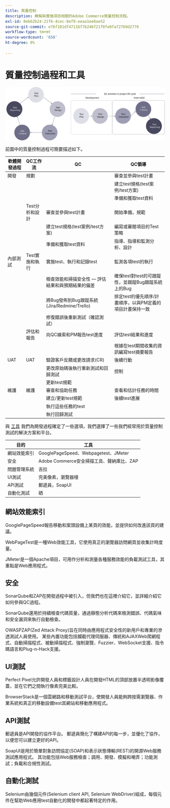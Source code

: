 ```yaml
---
title: 質量控制
description: 瞭解與實施項目相關的Adobe Commerce質量控制流程。
exl-id: 0eb62b24-21f6-4cec-8ef9-eeaa1ee6ae52
source-git-commit: e76f101df47116f7b246f21f0fe0fa72769d2776
workflow-type: tm+mt
source-wordcount: '658'
ht-degree: 0%

---
```


# 質量控制過程和工具

![質量控制流程圖](../../assets/playbooks/quality-control-diagram.svg)

前圖中的質量控制過程可簡要描述如下。

<table>
<thead>
  <tr>
    <th>軟體開發過程</th>
    <th>QC工作流</th>
    <th>QC</th>
    <th>QC領導</th>
  </tr>
</thead>
<tbody>
  <tr>
    <td>開發</td>
    <td>規劃</td>
    <td></td>
    <td>審查並參與test計畫</td>
  </tr>
  <tr>
    <td></td>
    <td></td>
    <td></td>
    <td>建立test規格(test案例/test方案)</td>
  </tr>
  <tr>
    <td></td>
    <td></td>
    <td></td>
    <td>準備和獲取test資料</td>
  </tr>
  <tr>
    <td></td>
    <td>Test分析和設計</td>
    <td>審查並參與test計畫</td>
    <td>開始準備，規範</td>
  </tr>
  <tr>
    <td></td>
    <td></td>
    <td>建立test規格(test案例/test方案)</td>
    <td>編寫或審閱項目的Test策略</td>
  </tr>
  <tr>
    <td></td>
    <td></td>
    <td>準備和獲取test資料</td>
    <td> 指導、指導和監測分析、設計</td>
  </tr>
  <tr>
    <td>內部測試</td>
    <td>Test實施和執行</td>
    <td>實施test、執行和記錄test</td>
    <td>監測各項test的執行</td>
  </tr>
  <tr>
    <td></td>
    <td></td>
    <td>檢查效能和掃描安全性 — 評估結果和與預期結果的偏差</td>
    <td>確保test對test的可跟蹤性，並跟蹤Bug跟蹤系統上的Bug</td>
  </tr>
  <tr>
    <td></td>
    <td></td>
    <td>將Bug發佈到Bug跟蹤系統(Jira/Redmine/Trello)</td>
    <td>排定test的優先順序/計畫順序，以與PM定義的項目計畫保持一致</td>
  </tr>
  <tr>
    <td></td>
    <td></td>
    <td>修復錯誤後重新測試（確認測試）</td>
    <td></td>
  </tr>
  <tr>
    <td></td>
    <td>評估和報告</td>
    <td>向QC線索和PM報告test進度</td>
    <td>評估test結果和進度</td>
  </tr>
  <tr>
    <td></td>
    <td></td>
    <td></td>
    <td>根據在test期間收集的資訊編寫test摘要報告</td>
  </tr>
  <tr>
    <td>UAT</td>
    <td>UAT</td>
    <td>驗證客戶反饋或更改請求(CR)</td>
    <td>後續行動</td>
  </tr>
  <tr>
    <td></td>
    <td></td>
    <td>更改原始碼後執行重新測試和回歸測試</td>
    <td>控制</td>
  </tr>
  <tr>
    <td></td>
    <td></td>
    <td>更新test規範</td>
    <td></td>
  </tr>
  <tr>
    <td>維護</td>
    <td>維護</td>
    <td>審查和協助任務</td>
    <td>查看和估計任務的時間</td>
  </tr>
  <tr>
    <td></td>
    <td></td>
    <td>建立/更新test規範</td>
    <td>後續test進展</td>
  </tr>
  <tr>
    <td></td>
    <td></td>
    <td>執行這些任務的test</td>
    <td></td>
  </tr>
  <tr>
    <td></td>
    <td></td>
    <td>執行回歸測試</td>
    <td></td>
  </tr>
</tbody>
</table>

與 [工具](project-management-tools.md) 我們為開發過程確定了一些選項，我們選擇了一些我們經常用於質量控制測試的解決方案和平台。

| 目的 | 工具 |
|---------------------------|---------------------------------------------------|
| 網站效能索引 | GooglePageSpeed、Webpagetest、JMeter |
| 安全 | Adobe Commerce安全掃描工具、聲納庫比、ZAP |
| 問題管理系統 | 吉拉 |
| UI測試 | 完美像素，瀏覽器棧 |
| API測試 | 郵遞員，SoapUI |
| 自動化測試 | 硒 |


## 網站效能索引

GooglePageSpeed報告移動和案頭設備上某頁的效能，並提供如何改進該頁的建議。

WebPageTest是一種Web效能工具，它使用真正的瀏覽器訪問網頁並收集計時度量。

JMeter是一個Apache項目，可用作分析和測量各種服務效能的負載測試工具，其重點是Web應用程式。

## 安全

SonarQube和ZAP在開發過程中被引入，但我們也在這裡介紹它，並詳細介紹它如何參與QC過程。

SonarQube還用於持續檢查代碼質量，通過靜態分析代碼來檢測錯誤、代碼氣味和安全漏洞來執行自動檢查。

OWASPZAP(Zed Attack Proxy)旨在同時由應用程式安全性的新用戶和專業的滲透測試人員使用。 某些內置功能包括攔截代理伺服器、傳統和AJAXWeb爬網程式、自動掃描程式、被動掃描程式、強制瀏覽、Fuzzier、WebSocket支援、指令碼語言和Plug-n-Hack支援。

## UI測試

Perfect Pixel允許開發人員和標籤設計人員在開發HTML的頂部放置半透明影像覆蓋，並在它們之間執行像素完美比較。

BrowserStack是一個雲網路和移動測試平台，使開發人員能夠跨按需瀏覽器、作業系統和真正的移動設備test其網站和移動應用程式。

## API測試

郵遞員是API開發的協作平台。 郵遞員簡化了構建API的每一步，並優化了協作，以便您可以建立更好的API。

SoapUI是用於簡單對象訪問協定(SOAP)和表示狀態傳輸(REST)的開源Web服務測試應用程式。 其功能包括Web服務檢查；調用、開發、模擬和嘲弄；功能測試；負載和合規性測試。

## 自動化測試

Selenium由幾個元件(Selenium client API, Selenium WebDriver)組成，每個元件在幫助Web應用test自動化的開發中都起著特定的作用。
